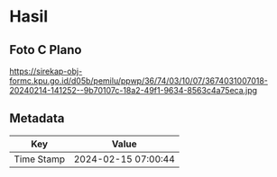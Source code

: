 # Hasil

## Foto C Plano

https://sirekap-obj-formc.kpu.go.id/d05b/pemilu/ppwp/36/74/03/10/07/3674031007018-20240214-141252--9b70107c-18a2-49f1-9634-8563c4a75eca.jpg


## Metadata

| Key        | Value               |
| ---------- | ------------------- |
| Time Stamp | 2024-02-15 07:00:44 |



